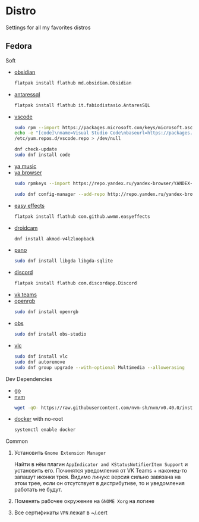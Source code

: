 # Distro
Settings for all my favorites distros

## Fedora
Soft
- [obsidian](https://flathub.org/apps/md.obsidian.Obsidian)
  ```sh
  flatpak install flathub md.obsidian.Obsidian
  ```
- [antaressql](https://flathub.org/apps/it.fabiodistasio.AntaresSQL)
  ```sh
  flatpak install flathub it.fabiodistasio.AntaresSQL
  ```
- [vscode](https://code.visualstudio.com/docs/setup/linux#_rhel-fedora-and-centos-based-distributions)
  ```sh
  sudo rpm --import https://packages.microsoft.com/keys/microsoft.asc
  echo -e "[code]\nname=Visual Studio Code\nbaseurl=https://packages.microsoft.com/yumrepos/vscode\nenabled=1\ngpgcheck=1\ngpgkey=https://packages.microsoft.com/keys/microsoft.asc" | sudo tee 
  /etc/yum.repos.d/vscode.repo > /dev/null
  ```
  ```sh
  dnf check-update
  sudo dnf install code
  ```
- [ya music](https://github.com/cucumber-sp/yandex-music-linux/releases)
- [ya browser](https://yandex.ru/support2/browser/ru/about/install#browser-install)
  ```sh
  sudo rpmkeys --import https://repo.yandex.ru/yandex-browser/YANDEX-BROWSER-KEY.GPG
  ```
  ```sh
  sudo dnf config-manager --add-repo http://repo.yandex.ru/yandex-browser/rpm/stable/x86_64
  ```
- [easy effects](https://github.com/wwmm/easyeffects)
  ```sh
  flatpak install flathub com.github.wwmm.easyeffects
  ```
- [droidcam](https://www.dev47apps.com/droidcam/linux/)
  ```sh
  dnf install akmod-v4l2loopback
  ```
- [pano](https://github.com/oae/gnome-shell-pano)
  ```sh
  sudo dnf install libgda libgda-sqlite
  ```
- [discord](https://flathub.org/apps/com.discordapp.Discord)
  ```sh
  flatpak install flathub com.discordapp.Discord
  ```
- [vk teams](https://biz.mail.ru/teams/download/)
- [openrgb](https://openrgb.org/)
  ```sh
  sudo dnf install openrgb
  ```
- [obs](https://obsproject.com/download#linux)
  ```sh
  sudo dnf install obs-studio
  ```
- [vlc](https://discussion.fedoraproject.org/t/codec-no-longer-supported/99880)
  ```sh
  sudo dnf install vlc
  sudo dnf autoremove
  sudo dnf group upgrade --with-optional Multimedia --allowerasing
  ```
Dev Dependencies
- [go](https://go.dev/doc/install)
- [nvm](https://github.com/nvm-sh/nvm)
  ```sh
  wget -qO- https://raw.githubusercontent.com/nvm-sh/nvm/v0.40.0/install.sh | bash
  ```
- [docker](https://docs.docker.com/engine/install/fedora/#install-using-the-repository) with no-root
  ```sh
  systemctl enable docker
  ```
  
Common
1) Установить `Gnome Extension Manager`
   
   Найти в нём плагин `AppIndicator and KStatusNotifierItem Support` и установить его. Починятся уведомления от VK Teams + наконец-то запашут иконки трея. Видимо линукс версия сильно завязана на этом трее, если он отсутствует в дистрибутиве, то и уведомления работать не будут.
3) Поменять рабочее окружение на `GNOME Xorg` на логине
4) Все сертификаты `VPN` лежат в ~/.cert
